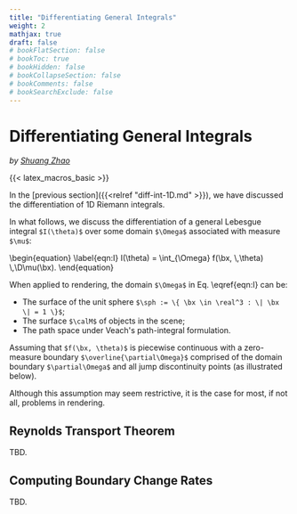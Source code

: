 ```yaml
---
title: "Differentiating General Integrals"
weight: 2
mathjax: true
draft: false
# bookFlatSection: false
# bookToc: true
# bookHidden: false
# bookCollapseSection: false
# bookComments: false
# bookSearchExclude: false
---
```


# Differentiating General Integrals

_by [Shuang Zhao](https://shuangz.com)_

{{< latex_macros_basic >}}

In the [previous section]({{<relref "diff-int-1D.md" >}}), we have discussed the differentiation of 1D Riemann integrals.

In what follows, we discuss the differentiation of a general Lebesgue integral `$I(\theta)$` over some domain `$\Omega$` associated with measure `$\mu$`:

<div>
\begin{equation}
  \label{eqn:I}
  I(\theta) = \int_{\Omega} f(\bx, \,\theta) \,\D\mu(\bx).
\end{equation}
</div>

When applied to rendering, the domain `$\Omega$` in Eq. \eqref{eqn:I} can be:

- The surface of the unit sphere `$\sph := \{ \bx \in \real^3 : \| \bx \| = 1 \}$`;
- The surface `$\calM$` of objects in the scene;
- The path space under Veach's path-integral formulation.

Assuming that `$f(\bx, \theta)$` is piecewise continuous with a zero-measure boundary `$\overline{\partial\Omega}$` comprised of the domain boundary `$\partial\Omega$` and all jump discontinuity points (as illustrated below).



Although this assumption may seem restrictive, it is the case for most, if not all, problems in rendering.

## Reynolds Transport Theorem

TBD.


## Computing Boundary Change Rates

TBD.

